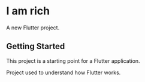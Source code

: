 # I am rich

A new Flutter project.

## Getting Started

This project is a starting point for a Flutter application.

Project used to understand how Flutter works.